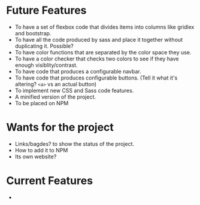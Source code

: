 # Future Features
*   To have a set of flexbox code that divides items into columns like gridlex and bootstrap.
*   To have all the code produced by sass and place it together without duplicating it. Possible?
*   To have color functions that are separated by the color space they use.
*   To have a color checker that checks two colors to see if they have enough visiblity/contrast.
*   To have code that produces a configurable navbar.
*   To have code that produces configurable buttons. (Tell it what it's altering? `<a>` vs an actual button)
*   To implement new CSS and Sass code features.
*   A minified version of the project.
*   To be placed on NPM

# Wants for the project
*   Links/bagdes? to show the status of the project.
*   How to add it to NPM
*   Its own website?

# Current Features
* 